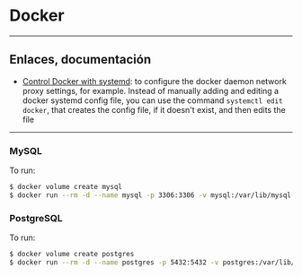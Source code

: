 # Docker

---

## Enlaces, documentación

* [Control Docker with systemd](https://docs.docker.com/config/daemon/systemd/): to configure the docker daemon network proxy settings, for example. Instead of manually adding and editing a docker systemd config file, you can use the command `systemctl edit docker`, that creates the config file, if it doesn't exist, and then edits the file

---

### MySQL

To run:

```bash
$ docker volume create mysql
$ docker run --rm -d --name mysql -p 3306:3306 -v mysql:/var/lib/mysql -e MYSQL_ROOT_PASSWORD=mysecretpassword mysql:5
```

### PostgreSQL

To run:

```bash
$ docker volume create postgres
$ docker run --rm -d --name postgres -p 5432:5432 -v postgres:/var/lib/postgresql/data -e POSTGRES_PASSWORD=mysecretpassword postgres:9-alpine
```
